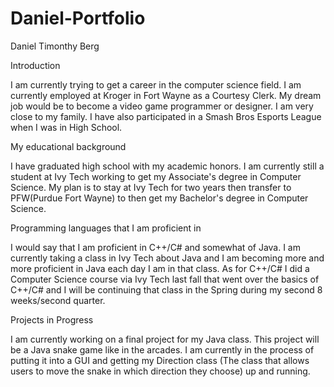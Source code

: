 # Daniel-Portfolio

Daniel Timonthy Berg

Introduction

I am currently trying to get a career in the computer science field. I am currently employed at Kroger in Fort Wayne as a Courtesy Clerk. My dream job would be to become a video game programmer or designer. I am very close to my family. I have also participated in a Smash Bros Esports League when I was in High School.

My educational background

I have graduated high school with my academic honors. I am currently still a student at Ivy Tech working to get my Associate's degree in Computer Science. My plan is to stay at Ivy Tech for two years then transfer to PFW(Purdue Fort Wayne) to then get my Bachelor's degree in Computer Science.

Programming languages that I am proficient in

I would say that I am proficient in C++/C# and somewhat of Java. I am currently taking a class in Ivy Tech about Java and I am becoming more and more proficient in Java each day I am in that class. As for C++/C# I did a Computer Science course via Ivy Tech last fall that went over the basics of C++/C# and I will be continuing that class in the Spring during my second 8 weeks/second quarter. 

Projects in Progress

I am currently working on a final project for my Java class. This project will be a Java snake game like in the arcades. I am currently in the process of putting it into a GUI and getting my Direction class (The class that allows users to move the snake in which direction they choose) up and running. 
